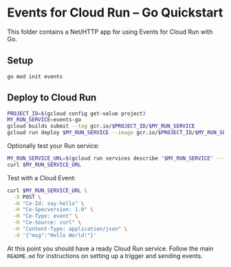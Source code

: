 # Events for Cloud Run – Go Quickstart

This folder contains a Net/HTTP app for using Events for Cloud Run with Go.

## Setup

```
go mod init events
```

## Deploy to Cloud Run

```sh
PROJECT_ID=$(gcloud config get-value project)
MY_RUN_SERVICE=events-go
gcloud builds submit --tag gcr.io/$PROJECT_ID/$MY_RUN_SERVICE
gcloud run deploy $MY_RUN_SERVICE --image gcr.io/$PROJECT_ID/$MY_RUN_SERVICE --platform managed --allow-unauthenticated
```

Optionally test your Run service:

```sh
MY_RUN_SERVICE_URL=$(gcloud run services describe "$MY_RUN_SERVICE" --format 'value(status.address.url)')
curl $MY_RUN_SERVICE_URL
```

Test with a Cloud Event:

```sh
curl $MY_RUN_SERVICE_URL \
  -X POST \
  -H "Ce-Id: say-hello" \
  -H "Ce-Specversion: 1.0" \
  -H "Ce-Type: event" \
  -H "Ce-Source: curl" \
  -H "Content-Type: application/json" \
  -d '{"msg":"Hello World!"}'
```

At this point you should have a ready Cloud Run service. Follow the main `README.md` for
instructions on setting up a trigger and sending events.
